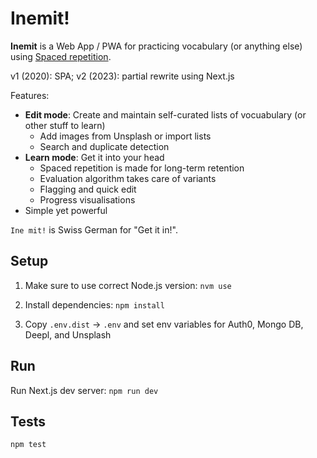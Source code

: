 # Inemit!

**Inemit** is a Web App / PWA for practicing vocabulary (or anything else) using [Spaced repetition](https://en.wikipedia.org/wiki/Spaced_repetition).

v1 (2020): SPA; v2 (2023): partial rewrite using Next.js

Features:

- **Edit mode**: Create and maintain self-curated lists of vocuabulary (or other stuff to learn)
  - Add images from Unsplash or import lists
  - Search and duplicate detection
- **Learn mode**: Get it into your head
  - Spaced repetition is made for long-term retention
  - Evaluation algorithm takes care of variants
  - Flagging and quick edit
  - Progress visualisations
- Simple yet powerful

`Ine mit!` is Swiss German for "Get it in!".


## Setup

1. Make sure to use correct Node.js version: `nvm use`

2. Install dependencies: `npm install`

3. Copy `.env.dist` -> `.env` and set env variables for Auth0, Mongo DB, Deepl, and Unsplash


## Run

Run Next.js dev server: `npm run dev`


## Tests

```sh
npm test
```
